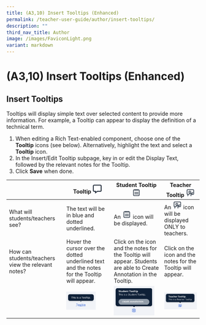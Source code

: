```yaml
---
title: (A3,10) Insert Tooltips (Enhanced)
permalink: /teacher-user-guide/author/insert-tooltips/
description: ""
third_nav_title: Author
image: /images/FaviconLight.png
variant: markdown
---
```

<h1 id="-insert-tooltips-enhanced-">(A3,10) Insert Tooltips (Enhanced)</h1>
<h2 id="insert-tooltips">Insert Tooltips</h2>

<p>Tooltips will display simple text over selected content to provide more information. For example, a Tooltip can appear to display the definition of a technical term.</p>
<ol>
<li>When editing a Rich Text-enabled component, choose one of the <strong>Tooltip</strong> icons (see below). Alternatively, highlight the text and select a <strong>Tooltip</strong> icon.</li>
<li>In the Insert/Edit Tooltip subpage, key in or edit the Display Text, followed by the relevant notes for the Tooltip.</li>
<li>Click <strong>Save</strong> when done.</li>
</ol>
<table>
  <thead>
    <tr>
      <th></th>
      <th>Tooltip <img style="width:1.5rem; display: inline;" src="/images/Icons/Tooltip.svg"></th>
      <th>Student Tooltip <img style="width:1.5rem; display: inline;" src="/images/Icons/StudentTooltip.svg"></th>
      <th>Teacher Tooltip <img style="width:1.5rem; display: inline;" src="/images/Icons/TeacherTooltip.svg"></th>
    </tr>
  </thead>
  <tbody>
    <tr>
      <td>What will students/teachers see?</td>
      <td>The text will be in blue and dotted underlined.</td>
      <td>An <img style="width:1.5rem; display: inline;" src="/images/Icons/StudentTooltip.svg"> icon will be displayed.</td>
      <td>An <img style="width:1.5rem; display: inline;" src="/images/Icons/TeacherTooltip.svg"> icon will be displayed ONLY to teachers.</td>
    </tr>
    <tr>
      <td>How can students/teachers view the relevant notes?</td>
      <td>Hover the cursor over the dotted underlined text and the notes for the Tooltip will appear.</td>
      <td>Click on the icon and the notes for the Tooltip will appear. Students are able to Create Annotation in the Tooltip.</td>
      <td>Click on the icon and the notes for the Tooltip will appear.</td>
    </tr>
		
<tr>
      <td></td>
      <td><img style="width: 70%;" src="/images/2Teacher/AU-AddToolTip1.png"></td>
      <td><img style="width: 90%;" src="/images/2Teacher/AU-AddToolTip3.png"></td>
      <td><img style="width: 100%;" src="/images/2Teacher/AU-AddToolTip2.png"></td>
    </tr>
  </tbody>
</table>